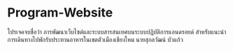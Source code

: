 # Program-Website
โปรเจคจบชื่อว่า การพัฒนาเว็บไซต์และระบบสารสนเทศบนระบบปฏิบัติการแอนดรอยด์
สำหรับแนะนำการเดินทางไปพักรับประทานอาหารในเขตตัวเมืองเชียงใหม
นายสุกลวัฒน์ บัวแก้ว
